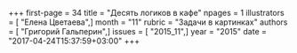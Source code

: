 +++
first-page = 34
title = "Десять логиков в кафе"
npages = 1
illustrators = [ "Елена Цветаева",]
month = "11"
rubric = "Задачи в картинках"
authors = [ "Григорий Гальперин",]
issues = [ "2015_11",]
year = "2015"
date = "2017-04-24T15:37:59+03:00"
+++
